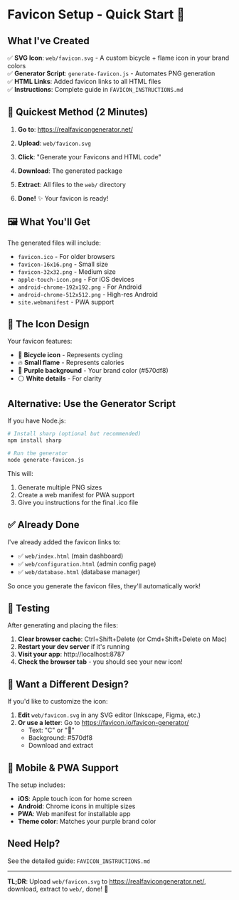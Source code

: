 # Favicon Setup - Quick Start 🎨

## What I've Created

✅ **SVG Icon**: `web/favicon.svg` - A custom bicycle + flame icon in your brand colors  
✅ **Generator Script**: `generate-favicon.js` - Automates PNG generation  
✅ **HTML Links**: Added favicon links to all HTML files  
✅ **Instructions**: Complete guide in `FAVICON_INSTRUCTIONS.md`

## 🚀 Quickest Method (2 Minutes)

1. **Go to**: https://realfavicongenerator.net/

2. **Upload**: `web/favicon.svg`

3. **Click**: "Generate your Favicons and HTML code"

4. **Download**: The generated package

5. **Extract**: All files to the `web/` directory

6. **Done!** ✨ Your favicon is ready!

## 🖼️ What You'll Get

The generated files will include:
- `favicon.ico` - For older browsers
- `favicon-16x16.png` - Small size
- `favicon-32x32.png` - Medium size  
- `apple-touch-icon.png` - For iOS devices
- `android-chrome-192x192.png` - For Android
- `android-chrome-512x512.png` - High-res Android
- `site.webmanifest` - PWA support

## 🎯 The Icon Design

Your favicon features:
- 🚴 **Bicycle icon** - Represents cycling
- 🔥 **Small flame** - Represents calories
- 💜 **Purple background** - Your brand color (#570df8)
- ⚪ **White details** - For clarity

## Alternative: Use the Generator Script

If you have Node.js:

```bash
# Install sharp (optional but recommended)
npm install sharp

# Run the generator
node generate-favicon.js
```

This will:
1. Generate multiple PNG sizes
2. Create a web manifest for PWA support
3. Give you instructions for the final .ico file

## ✅ Already Done

I've already added the favicon links to:
- ✅ `web/index.html` (main dashboard)
- ✅ `web/configuration.html` (admin config page)
- ✅ `web/database.html` (database manager)

So once you generate the favicon files, they'll automatically work!

## 🧪 Testing

After generating and placing the files:

1. **Clear browser cache**: Ctrl+Shift+Delete (or Cmd+Shift+Delete on Mac)
2. **Restart your dev server** if it's running
3. **Visit your app**: http://localhost:8787
4. **Check the browser tab** - you should see your new icon!

## 🎨 Want a Different Design?

If you'd like to customize the icon:

1. **Edit** `web/favicon.svg` in any SVG editor (Inkscape, Figma, etc.)
2. **Or use a letter**: Go to https://favicon.io/favicon-generator/
   - Text: "C" or "🚴"
   - Background: #570df8
   - Download and extract

## 📱 Mobile & PWA Support

The setup includes:
- **iOS**: Apple touch icon for home screen
- **Android**: Chrome icons in multiple sizes
- **PWA**: Web manifest for installable app
- **Theme color**: Matches your purple brand color

## Need Help?

See the detailed guide: `FAVICON_INSTRUCTIONS.md`

---

**TL;DR**: Upload `web/favicon.svg` to https://realfavicongenerator.net/, download, extract to `web/`, done! 🎉
